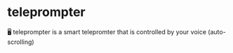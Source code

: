 # teleprompter

🖥 teleprompter is a smart telepromter that is controlled by your voice (auto-scrolling)